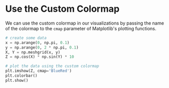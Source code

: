 # Use the Custom Colormap

We can use the custom colormap in our visualizations by passing the name of the colormap to the `cmap` parameter of Matplotlib's plotting functions.

```python
# create some data
x = np.arange(0, np.pi, 0.1)
y = np.arange(0, 2 * np.pi, 0.1)
X, Y = np.meshgrid(x, y)
Z = np.cos(X) * np.sin(Y) * 10

# plot the data using the custom colormap
plt.imshow(Z, cmap='BlueRed')
plt.colorbar()
plt.show()
```

